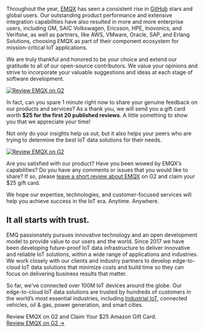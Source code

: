 Throughout the year, [EMQX](https://www.emqx.io/) has seen a consistent rise in [GitHub](https://github.com/emqx/emqx) stars and global users. Our outstanding product performance and extensive integration capabilities have also resulted in more and more enterprise users, including GM, SAIC Volkswagen, Ericsson, HPE, Inovonics, and Verifone, as well as partners, like AWS, VMware, Oracle, SAP, and Erlang Solutions, choosing EMQX as part of their component ecosystem for mission-critical IoT applications.

We are truly thankful and honored to be your choice and extend our gratitude to all of our open-source contributors. We value your opinions and strive to incorporate your valuable suggestions and ideas at each stage of software development.  

[![Review EMQX on G2](https://assets.emqx.com/images/2b2510e8f934f43847b879ef5c1e6008.jpeg)](https://www.g2.com/contributor/emqx_visa?secure%5Bpage_id%5D=emqx_visa&secure%5Brewards%5D=true&secure%5Btoken%5D=ec4499cfa0610d93607da332c12040932692878e43cf033accd5bb9c07e03241)

In fact, can you spare 1 minute right now to share your genuine feedback on our products and services? As a thank you, we will send you a gift card worth **$25 for the first 20 published reviews**. A little something to show you that we appreciate your time!

Not only do your insights help us out, but it also helps your peers who are trying to determine the best IoT data solutions for their needs.

[![Review EMQX on G2](https://assets.emqx.com/images/d977a237ea50612bb6b46e8e5f8d0e34.png)](https://www.g2.com/contributor/emqx_visa?secure%5Bpage_id%5D=emqx_visa&secure%5Brewards%5D=true&secure%5Btoken%5D=ec4499cfa0610d93607da332c12040932692878e43cf033accd5bb9c07e03241)

Are you satisfied with our product? Have you been wowed by EMQX’s capabilities? Do you have any comments or issues that you would like to share? If so, please [leave a short review about EMQX](https://www.g2.com/contributor/emqx_visa?secure%5Bpage_id%5D=emqx_visa&secure%5Brewards%5D=true&secure%5Btoken%5D=ec4499cfa0610d93607da332c12040932692878e43cf033accd5bb9c07e03241) on G2 and claim your $25 gift card.

We hope our expertise, technologies, and customer-focused services will help you achieve success in the IoT era. Anytime. Anywhere.


## It all starts with trust.

EMQ passionately pursues innovative technology and an open development model to provide value to our users and the world. Since 2017 we have been developing future-proof IoT data infrastructure to deliver innovative and reliable IoT solutions, within a wide range of applications and industries. We work closely with our clients and industry partners to develop edge-to-cloud IoT data solutions that minimize costs and build time so they can focus on delivering business results that matter.

So far, we've connected over 100M IoT devices around the globe. Our edge-to-cloud IoT data solutions are trusted by hundreds of customers in the world’s most essential industries, including [Industrial IoT](https://www.emqx.com/en/blog/iiot-explained-examples-technologies-benefits-and-challenges), connected vehicles, oil & gas, power generation, and smart cities.



<section class="promotion">
    <div>
        Review EMQX on G2 and Claim Your $25 Amazon Gift Card.
    </div>
    <a href="https://www.g2.com/contributor/emqx_visa?secure%5Bpage_id%5D=emqx_visa&secure%5Brewards%5D=true&secure%5Btoken%5D=ec4499cfa0610d93607da332c12040932692878e43cf033accd5bb9c07e03241" class="button is-gradient px-5">Review EMQX on G2 →</a>
</section>
